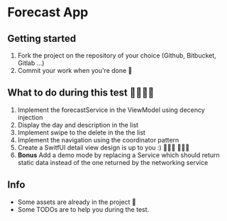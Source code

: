 # Forecast App

## Getting started

1. Fork the project on the repository of your choice (Github, Bitbucket, Gitlab ...)
2. Commit your work when you're done 🚀


## What to do during this test 📱👨🏼‍💻
1. Implement the forecastService in the ViewModel using decency injection
2. Display the day and description in the list
3. Implement swipe to the delete in the the list
4. Implement the navigation using the coordinator pattern
5. Create a SwitfUI detail view design is up to you :) 👩🏽‍🎨 👨🏼‍🎨
6. **Bonus** Add a demo mode by replacing a Service which should return static data instead of the one returned by the networking service 


## Info
- Some assets are already in the project 📸
- Some TODOs are to help you during the test.
